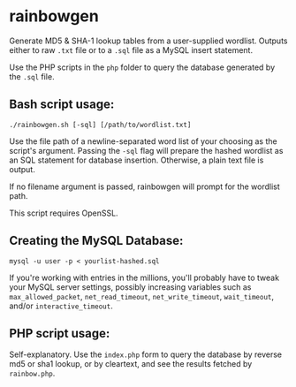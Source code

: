 rainbowgen
==========

Generate MD5 &amp; SHA-1 lookup tables from a user-supplied wordlist. Outputs either to raw ```.txt``` 
file or to a ```.sql``` file as a MySQL insert statement.

Use the PHP scripts in the ```php``` folder to query the database generated by the ```.sql``` file. 

Bash script usage:
------

```
./rainbowgen.sh [-sql] [/path/to/wordlist.txt]
```

Use the file path of a newline-separated word list of your choosing as the script's argument. 
Passing the ```-sql``` flag will prepare the hashed wordlist as an SQL statement for database 
insertion. Otherwise, a plain text file is output.

If no filename argument is passed, rainbowgen will prompt for the wordlist path. 

This script requires OpenSSL.

Creating the MySQL Database:
------

```
mysql -u user -p < yourlist-hashed.sql
```
If you're working with entries in the millions, you'll probably have to tweak your MySQL server settings, 
possibly increasing variables such as ```max_allowed_packet```,  ```net_read_timeout```, ```net_write_timeout```, 
```wait_timeout```, and/or ```interactive_timeout```.

PHP script usage:
------

Self-explanatory. Use the ```index.php``` form to query the database by reverse md5 or sha1 lookup, 
or by cleartext, and see the results fetched by ```rainbow.php```.
